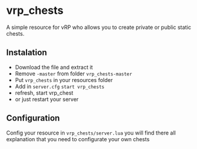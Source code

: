 # vrp_chests
A simple resource for vRP who allows you to create private or public static chests.

Instalation
-

- Download the file and extract it
- Remove `-master` from folder `vrp_chests-master`
- Put `vrp_chests` in your resources folder
- Add in `server.cfg` `start vrp_chests`
- refresh, start vrp_chest
- or just restart your server

Configuration
-

Config your resource in `vrp_chests/server.lua` you will find there all explanation that you need to configurate your own chests
